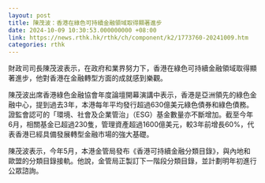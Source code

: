 ```yaml
---
layout: post
title: 陳茂波：香港在綠色可持續金融領域取得顯著進步
date: 2024-10-09 10:30:53.000000000 +08:00
link: https://news.rthk.hk/rthk/ch/component/k2/1773760-20241009.htm
categories: rthk
---
```


財政司司長陳茂波表示，在政府和業界努力下，香港在綠色可持續金融領域取得顯著進步，他對香港在金融轉型方面的成就感到樂觀。

陳茂波出席香港綠色金融協會年度論壇開幕演講中表示，香港是亞洲領先的綠色金融中心，提到過去3年，本港每年平均發行超過630億美元綠色債券和綠色債務。證監會認可的「環境、社會及企業管治」（ESG）基金數量亦不斷增加。截至今年6月，相關基金已超過230隻，管理資產超過1600億美元，較3年前增長60%，代表香港已經具備發展轉型金融市場的強大基礎。

陳茂波表示，今年5月，本港金管局發布《香港可持續金融分類目錄》，與內地和歐盟的分類目錄接軌。他說，金管局正製訂下一階段分類目錄，並計劃明年初進行公眾諮詢。

